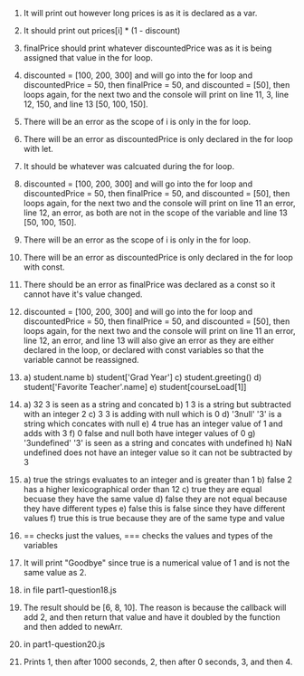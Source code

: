 1. It will print out however long prices is as it is declared as a var.
2. It should print out prices[i] * (1 - discount)
3. finalPrice should print whatever discountedPrice was as it is being assigned that value in the for loop.
4. discounted = [100, 200, 300] and will go into the for loop and discountedPrice = 50, then finalPrice = 50, and discounted = [50], then loops again, for the next two and the console will print on line 11, 3, line 12, 150, and line 13 [50, 100, 150].

5. There will be an error as the scope of i is only in the for loop.
6. There will be an error as discountedPrice is only declared in the for loop with let.
7. It should be whatever was calcuated during the for loop.
8. discounted = [100, 200, 300] and will go into the for loop and discountedPrice = 50, then finalPrice = 50, and discounted = [50], then loops again, for the next two and the console will print on line 11 an error, line 12, an error, as both are not in the scope of the variable and line 13 [50, 100, 150].

9. There will be an error as the scope of i is only in the for loop.
10. There will be an error as discountedPrice is only declared in the for loop with const.
11. There should be an error as finalPrice was declared as a const so it cannot have it's value changed.
12. discounted = [100, 200, 300] and will go into the for loop and discountedPrice = 50, then finalPrice = 50, and discounted = [50], then loops again, for the next two and the console will print on line 11 an error, line 12, an error, and line 13 will also give an error as they are either declared in the loop, or declared with const variables so that the variable cannot be reassigned.

13. a) student.name
    b) student['Grad Year']
    c) student.greeting()
    d) student['Favorite Teacher'.name]
    e) student[courseLoad[1]]

14. a) 32 3 is seen as a string and concated
    b) 1 3 is a string but subtracted with an integer 2
    c) 3 3 is adding with null which is 0
    d) '3null' '3' is a string which concates with null
    e) 4 true has an integer value of 1 and adds with 3
    f) 0 false and null both have integer values of 0
    g) '3undefined' '3' is seen as a string and concates with undefined
    h) NaN undefined does not have an integer value so it can not be subtracted by 3

15. a) true   the strings evaluates to an integer and is greater than 1
    b) false  2 has a higher lexicographical order than 12
    c) true   they are equal becuase they have the same value
    d) false  they are not equal because they have different types
    e) false  this is false since they have different values
    f) true   this is true because they are of the same type and value

16. == checks just the values, === checks the values and types of the variables

17. It will print "Goodbye" since true is a numerical value of 1 and is not the same value as 2.

18. in file part1-question18.js

19. The result should be [6, 8, 10]. The reason is because the callback will add 2, and then return that value and have it doubled by the function and then added to newArr.

20. in part1-question20.js

21. Prints 1, then after 1000 seconds, 2, then after 0 seconds, 3, and then 4.